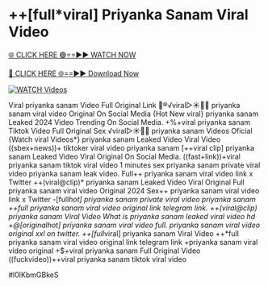 # ++[full*viral] Priyanka Sanam Viral Video


[🌐 CLICK HERE 🟢==►► WATCH NOW](https://gitload.pages.dev/)

[🔴 CLICK HERE 🌐==►► Download Now](https://gitload.pages.dev/)

[![WATCH Videos](https://i.imgur.com/dJHk4Zq.gif)](https://gitload.pages.dev/)




























Viral priyanka sanam Video Full Original Link 👙®️√viral▷☀️👄💥 priyanka sanam viral video Original On Social Media
{Hot New viral} priyanka sanam Leaked 2024 Video Trending On Social Media. +%+viral priyanka sanam Tiktok Video Full Original Sex ️√viral▷☀️👄💥 priyanka sanam Videos Oficial {Watch viral Videos*} priyanka sanam Leaked Video Viral Video ((sbex+news))+ tiktoker viral video priyanka sanam
[++viral clip] priyanka sanam Leaked Video Viral Original On Social Media. ((fast+link))+viral priyanka sanam tiktok viral video 1 minutes
sex priyanka sanam private viral video priyanka sanam leak video. Full++ priyanka sanam viral video link x Twitter ++(viral@clip)* priyanka sanam Leaked Video Viral Original
Full priyanka sanam viral video Original 2024
Sex++ priyanka sanam viral video link x Twitter -[full*hot] priyanka sanam private viral video priyanka sanam
++*full priyanka sanam viral video original link telegram link. ++(viral@clip) priyanka sanam Viral Video What is priyanka sanam leaked viral video hd
+@[original*hot] priyanka sanam viral video full.
priyanka sanam viral video original xxl on twitter.  ++[full*viral] priyanka sanam Viral Video ++*full priyanka sanam viral video original link telegram link +priyanka sanam viral video original +$+viral priyanka sanam Full Original Video ((fuckvideo))++viral priyanka sanam tiktok viral video


#l0IKbmGBkeS
